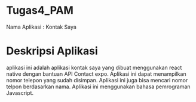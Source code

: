# Tugas4_PAM

Nama Aplikasi : Kontak Saya <br>

# Deskripsi Aplikasi

aplikasi ini adalah aplikasi kontak saya yang dibuat menggunakan react native dengan bantuan API Contact expo. Aplikasi ini dapat menampilkan nomor telepon yang sudah disimpan. Aplikasi ini juga bisa mencari nomor telpon berdasarkan nama. Aplikasi ini menggunakan bahasa pemrograman Javascript.
